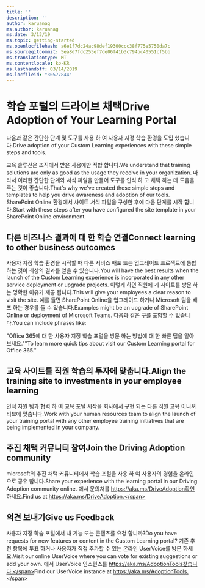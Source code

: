 ```yaml
---
title: ''
description: ''
author: karuanag
ms.author: karuanag
ms.date: 3/13/19
ms.topic: getting-started
ms.openlocfilehash: a6e1f7dc24ac98def19300ccc38f775e5750da7c
ms.sourcegitcommit: 5ea8d7fdc255ef7de06f41b3c794bc40551cf5bb
ms.translationtype: MT
ms.contentlocale: ko-KR
ms.lasthandoff: 03/14/2019
ms.locfileid: "30577844"
---
```

# <a name="drive-adoption-of-your-learning-portal"></a><span data-ttu-id="bda9e-101">학습 포털의 드라이브 채택</span><span class="sxs-lookup"><span data-stu-id="bda9e-101">Drive Adoption of Your Learning Portal</span></span>

<span data-ttu-id="bda9e-102">다음과 같은 간단한 단계 및 도구를 사용 하 여 사용자 지정 학습 환경을 도입 했습니다.</span><span class="sxs-lookup"><span data-stu-id="bda9e-102">Drive adoption of your Custom Learning experiences with these simple steps and tools.</span></span> 

<span data-ttu-id="bda9e-103">교육 솔루션은 조직에서 받은 사용에만 적합 합니다.</span><span class="sxs-lookup"><span data-stu-id="bda9e-103">We understand that training solutions are only as good as the usage they receive in your organization.</span></span> <span data-ttu-id="bda9e-104">따라서 이러한 간단한 단계와 서식 파일을 만들어 도구를 인식 하 고 채택 하는 데 도움을 주는 것이 좋습니다.</span><span class="sxs-lookup"><span data-stu-id="bda9e-104">That's why we've created these simple steps and templates to help you drive awareness and adoption of our tools.</span></span> <span data-ttu-id="bda9e-105">SharePoint Online 환경에서 사이트 서식 파일을 구성한 후에 다음 단계를 시작 합니다.</span><span class="sxs-lookup"><span data-stu-id="bda9e-105">Start with these steps after you have configured the site template in your SharePoint Online environment.</span></span>

## <a name="connect-learning-to-other-business-outcomes"></a><span data-ttu-id="bda9e-106">다른 비즈니스 결과에 대 한 학습 연결</span><span class="sxs-lookup"><span data-stu-id="bda9e-106">Connect learning to other business outcomes</span></span>
<span data-ttu-id="bda9e-107">사용자 지정 학습 환경을 시작할 때 다른 서비스 배포 또는 업그레이드 프로젝트에 통합 하는 것이 최상의 결과를 얻을 수 있습니다.</span><span class="sxs-lookup"><span data-stu-id="bda9e-107">You will have the best results when the launch of the Custom Learning experience is incorporated in any other service deployment or upgrade projects.</span></span>  <span data-ttu-id="bda9e-108">이렇게 하면 직원에 게 사이트를 방문 하는 명확한 이유가 제공 됩니다.</span><span class="sxs-lookup"><span data-stu-id="bda9e-108">This will give your employees a clear reason to visit the site.</span></span>  <span data-ttu-id="bda9e-109">예를 들면 SharePoint Online을 업그레이드 하거나 Microsoft 팀을 배포 하는 경우를 들 수 있습니다.</span><span class="sxs-lookup"><span data-stu-id="bda9e-109">Examples might be an upgrade of SharePoint Online or deployment of Microsoft Teams.</span></span>  <span data-ttu-id="bda9e-110">다음과 같은 구를 포함할 수 있습니다.</span><span class="sxs-lookup"><span data-stu-id="bda9e-110">You can include phrases like:</span></span>

<span data-ttu-id="bda9e-111">"Office 365에 대 한 사용자 <Insert service name here> 지정 학습 포털을 방문 하는 방법에 대 한 빠른 팁을 알아보세요."</span><span class="sxs-lookup"><span data-stu-id="bda9e-111">"To learn more quick tips about <Insert service name here> visit our Custom Learning portal for Office 365."</span></span> 

## <a name="align-the-training-site-to-investments-in-your-employee-learning"></a><span data-ttu-id="bda9e-112">교육 사이트를 직원 학습의 투자에 맞춥니다.</span><span class="sxs-lookup"><span data-stu-id="bda9e-112">Align the training site to investments in your employee learning</span></span> 

<span data-ttu-id="bda9e-113">인적 자원 팀과 협력 하 여 교육 포털 시작을 회사에서 구현 되는 다른 직원 교육 이니셔티브에 맞춥니다.</span><span class="sxs-lookup"><span data-stu-id="bda9e-113">Work with your human resources team to align the launch of your training portal with any other employee training initiatives that are being implemented in your company.</span></span> 

## <a name="join-the-driving-adoption-community"></a><span data-ttu-id="bda9e-114">추진 채택 커뮤니티 참여</span><span class="sxs-lookup"><span data-stu-id="bda9e-114">Join the Driving Adoption community</span></span>

<span data-ttu-id="bda9e-115">microsoft의 추진 채택 커뮤니티에서 학습 포털을 사용 하 여 사용자의 경험을 온라인으로 공유 합니다.</span><span class="sxs-lookup"><span data-stu-id="bda9e-115">Share your experience with the learning portal in our Driving Adoption community online.</span></span>  <span data-ttu-id="bda9e-116">에서 문의처를 https://aka.ms/DriveAdoption확인 하세요.</span><span class="sxs-lookup"><span data-stu-id="bda9e-116">Find us at https://aka.ms/DriveAdoption.</span></span>

## <a name="give-us-feedback"></a><span data-ttu-id="bda9e-117">의견 보내기</span><span class="sxs-lookup"><span data-stu-id="bda9e-117">Give us Feedback</span></span>

<span data-ttu-id="bda9e-118">사용자 지정 학습 포털에서 새 기능 또는 콘텐츠를 요청 합니까?</span><span class="sxs-lookup"><span data-stu-id="bda9e-118">Do you have requests for new features or content in the Custom Learning portal?</span></span>  <span data-ttu-id="bda9e-119">기존 추천 항목에 투표 하거나 사용자가 직접 추가할 수 있는 온라인 UserVoice를 방문 하세요.</span><span class="sxs-lookup"><span data-stu-id="bda9e-119">Visit our online UserVoice where you can vote for existing suggestions or add your own.</span></span>  <span data-ttu-id="bda9e-120">에서 UserVoice 인스턴스를 https://aka.ms/AdoptionTools찾습니다.</span><span class="sxs-lookup"><span data-stu-id="bda9e-120">Find our UserVoice instance at https://aka.ms/AdoptionTools.</span></span>
